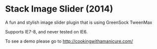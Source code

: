 Stack Image Slider (2014)
======================================

A fun and stylish image slider plugin that is using GreenSock TweenMax

Supports IE7-8, and never tested on IE6.

To see a demo please go to http://cookingwithamanicure.com/